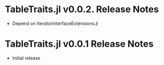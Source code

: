 # TableTraits.jl v0.0.2. Release Notes
* Depend on IteratorInterfaceExtensions.jl

# TableTraits.jl v0.0.1 Release Notes
* Initial release
